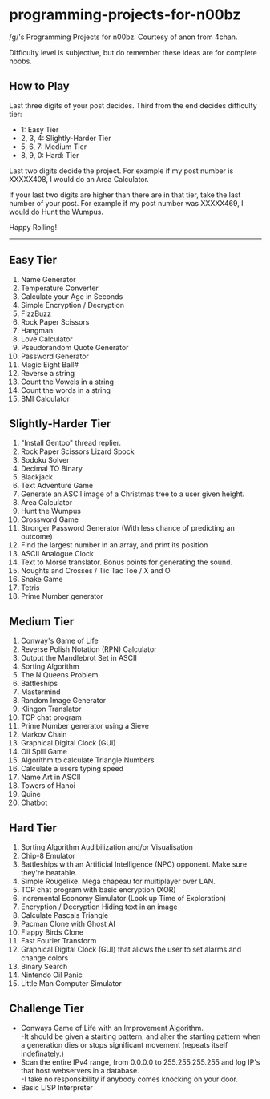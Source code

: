 programming-projects-for-n00bz
==============================

/g/'s Programming Projects for n00bz. Courtesy of anon from 4chan.

Difficulty level is subjective, but do remember these ideas are for complete noobs.

How to Play
-----------------------------
Last three digits of your post decides. Third from the end decides difficulty tier:
<ul>
<li>1: Easy Tier
<li>2, 3, 4: Slightly-Harder Tier
<li>5, 6, 7: Medium Tier
<li>8, 9, 0: Hard: Tier
</ul>
Last two digits decide the project. For example if my post number is XXXXX408, I would do an Area Calculator.

If your last two digits are higher than there are in that tier, take the last number of your post. For example if my post number was XXXXX469, I would do Hunt the Wumpus.

Happy Rolling!

<hr>

Easy Tier
------------------------------
<ol>
<li>Name Generator
<li>Temperature Converter
<li>Calculate your Age in Seconds
<li>Simple Encryption / Decryption
<li>FizzBuzz
<li>Rock Paper Scissors
<li>Hangman
<li>Love Calculator
<li>Pseudorandom Quote Generator
<li>Password Generator
<li>Magic Eight Ball#
<li>Reverse a string
<li>Count the Vowels in a string
<li>Count the words in a string
<li>BMI Calculator
</ol>


Slightly-Harder Tier
------------------------------
<ol>
<li>"Install Gentoo" thread replier.
<li>Rock Paper Scissors Lizard Spock
<li>Sodoku Solver
<li>Decimal TO Binary
<li>Blackjack
<li>Text Adventure Game
<li>Generate an ASCII image of a Christmas tree to a user given height.
<li>Area Calculator
<li>Hunt the Wumpus
<li>Crossword Game
<li>Stronger Password Generator (With less chance of predicting an outcome)
<li>Find the largest number in an array, and print its position
<li>ASCII Analogue Clock
<li>Text to Morse translator. Bonus points for generating the sound.
<li>Noughts and Crosses / Tic Tac Toe / X and O
<li>Snake Game
<li>Tetris
<li>Prime Number generator
</ol>

Medium Tier
------------------------------
<ol>
<li>Conway's Game of Life
<li>Reverse Polish Notation (RPN) Calculator
<li>Output the Mandlebrot Set in ASCII
<li>Sorting Algorithm
<li>The N Queens Problem
<li>Battleships
<li>Mastermind
<li>Random Image Generator
<li>Klingon Translator
<li>TCP chat program
<li>Prime Number generator using a Sieve
<li>Markov Chain
<li>Graphical Digital Clock (GUI)
<li>Oil Spill Game
<li>Algorithm to calculate Triangle Numbers
<li>Calculate a users typing speed
<li>Name Art in ASCII
<li>Towers of Hanoi
<li>Quine
<li>Chatbot
</ol>

Hard Tier
------------------------------
<ol>
<li>Sorting Algorithm Audibilization and/or Visualisation
<li>Chip-8 Emulator
<li>Battleships with an Artificial Intelligence (NPC) opponent. Make sure they're beatable.
<li>Simple Rougelike. Mega chapeau for multiplayer over LAN.
<li>TCP chat program with basic encryption (XOR)
<li>Incremental Economy Simulator (Look up Time of Exploration)
<li>Encryption / Decryption Hiding text in an image
<li>Calculate Pascals Triangle
<li>Pacman Clone with Ghost AI
<li>Flappy Birds Clone
<li>Fast Fourier Transform
<li>Graphical Digital Clock (GUI) that allows the user to set alarms and change colors
<li>Binary Search
<li>Nintendo Oil Panic
<li>Little Man Computer Simulator
</ol>

Challenge Tier
------------------------------
<ul>
<li>Conways Game of Life with an Improvement Algorithm.<br>
-It should be given a starting pattern, and alter the starting pattern when a generation dies or stops significant movement (repeats itself indefinately.)
<li>Scan the entire IPv4 range, from 0.0.0.0 to 255.255.255.255 and log IP's that host webservers in a database.<br>
-I take no responsibility if anybody comes knocking on your door.
<li>Basic LISP Interpreter
</ul>




